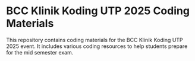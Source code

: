# BCC Klinik Koding UTP 2025 Coding Materials

This repository contains coding materials for the BCC Klinik Koding UTP 2025 event. It includes various coding resources to help students prepare for the mid semester exam.
